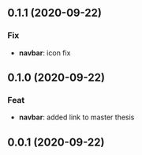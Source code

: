 ## 0.1.1 (2020-09-22)

### Fix

- **navbar**: icon fix

## 0.1.0 (2020-09-22)

### Feat

- **navbar**: added link to master thesis

## 0.0.1 (2020-09-22)
